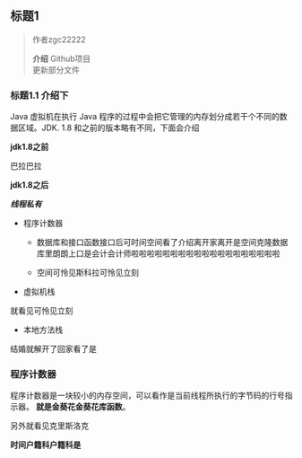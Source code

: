 

## 标题1
> 作者zgc22222
>
> **介绍** Github项目<br>
更新部分文件

### 标题1.1 介绍下

Java 虚拟机在执行 Java 程序的过程中会把它管理的内存划分成若干个不同的数据区域。JDK. 1.8 和之前的版本略有不同，下面会介绍

**jdk1.8之前**

巴拉巴拉

**jdk1.8之后**

***线程私有***

- 程序计数器 

    -  数据库和接口函数接口后可时间空间看了介绍离开家离开是空间克隆数据库里朗朗上口是会计会计师啦啦啦啦啦啦啦啦啦啦啦啦啦啦啦啦啦啦啦

    - 空间可怜见斯科拉可怜见立刻

- 虚拟机栈

就看见可怜见立刻
- 本地方法栈

结婚就解开了回家看了是


### 程序计数器
程序计数器是一块较小的内存空间，可以看作是当前线程所执行的字节码的行号指示器。 **就是金葵花金葵花库函数**。

另外就看见克里斯洛克

**时间户籍科户籍科是**
